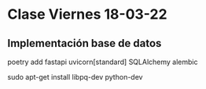 # Clase Viernes 18-03-22
## Implementación base de datos

poetry add fastapi uvicorn[standard] SQLAlchemy alembic

sudo apt-get install libpq-dev python-dev
